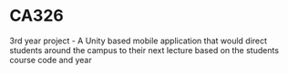 # CA326
3rd year project - A Unity based mobile application that would direct students around the campus to their next lecture based on the students course code and year
